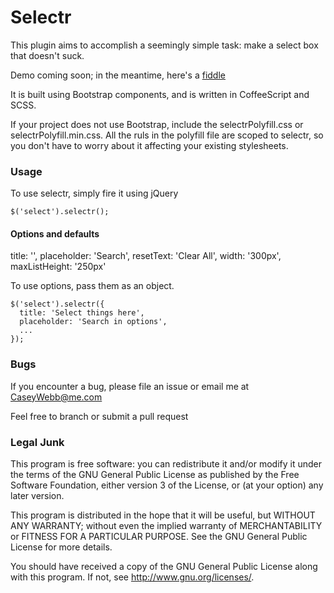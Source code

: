 # Selectr

This plugin aims to accomplish a seemingly simple task: make a select box that doesn't suck.

Demo coming soon; in the meantime, here's a [fiddle](http://jsfiddle.net/CaseyWebb/5ufT7/)

It is built using Bootstrap components, and is written in CoffeeScript and SCSS.

If your project does not use Bootstrap, include the selectrPolyfill.css or selectrPolyfill.min.css.
All the ruls in the polyfill file are scoped to selectr, so you don't have to worry about it affecting
your existing stylesheets.

### Usage

To use selectr, simply fire it using jQuery

`$('select').selectr();`

#### Options and defaults

  title:          '',
  placeholder:    'Search',
  resetText:      'Clear All',
  width:          '300px',
  maxListHeight:  '250px'

To use options, pass them as an object.

    $('select').selectr({
      title: 'Select things here',
      placeholder: 'Search in options',
      ...
    });


### Bugs
If you encounter a bug, please file an issue or email me at CaseyWebb@me.com

Feel free to branch or submit a pull request

### Legal Junk

This program is free software: you can redistribute it and/or modify
it under the terms of the GNU General Public License as published by
the Free Software Foundation, either version 3 of the License, or
(at your option) any later version.

This program is distributed in the hope that it will be useful,
but WITHOUT ANY WARRANTY; without even the implied warranty of
MERCHANTABILITY or FITNESS FOR A PARTICULAR PURPOSE.  See the
GNU General Public License for more details.

You should have received a copy of the GNU General Public License
along with this program.  If not, see <http://www.gnu.org/licenses/>.
